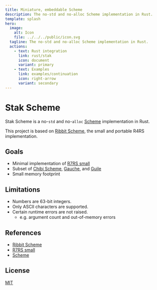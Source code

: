 ```yaml
---
title: Miniature, embeddable Scheme
description: The no-std and no-alloc Scheme implementation in Rust.
template: splash
hero:
  image:
    alt: Icon
    file: ../../../public/icon.svg
  tagline: The no-std and no-alloc Scheme implementation in Rust.
  actions:
    - text: Rust integration
      link: rust/stak
      icon: document
      variant: primary
    - text: Examples
      link: examples/continuation
      icon: right-arrow
      variant: secondary
---
```


# Stak Scheme

Stak Scheme is a no-`std` and no-`alloc` [Scheme][scheme] implementation in Rust.

This project is based on [Ribbit Scheme][ribbit], the small and portable R4RS implementation.

## Goals

- Minimal implementation of [R7RS small][r7rs-small]
- Subset of [Chibi Scheme](https://github.com/ashinn/chibi-scheme), [Gauche](https://github.com/shirok/Gauche), and [Guile](https://www.gnu.org/software/guile/)
- Small memory footprint

## Limitations

- Numbers are 63-bit integers.
- Only ASCII characters are supported.
- Certain runtime errors are not raised.
  - e.g. argument count and out-of-memory errors

## References

- [Ribbit Scheme][ribbit]
- [R7RS small][r7rs-small]
- [Scheme][scheme]

## License

[MIT](https://github.com/raviqqe/stak/blob/main/LICENSE)

[scheme]: https://www.scheme.org/
[r7rs-small]: https://small.r7rs.org/
[ribbit]: https://github.com/udem-dlteam/ribbit
